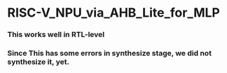 # RISC-V_NPU_via_AHB_Lite_for_MLP
### This works well in RTL-level
### Since This has some errors in synthesize stage, we did not synthesize it, yet.
